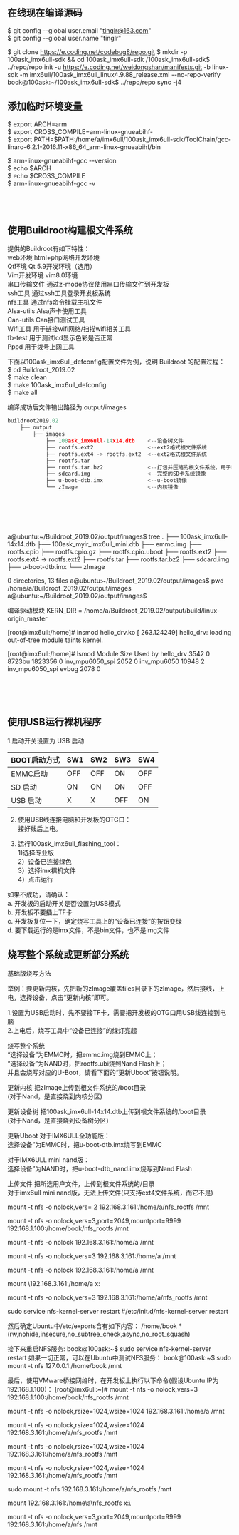 

## 在线现在编译源码 <br>

$ git config --global user.email "tinglr@163.com"                          
$ git config --global user.name "tinglr"


$ git clone https://e.coding.net/codebug8/repo.git 
$ mkdir -p 100ask_imx6ull-sdk && cd 100ask_imx6ull-sdk 
/100ask_imx6ull-sdk$ ../repo/repo init -u https://e.coding.net/weidongshan/manifests.git  -b linux-sdk -m imx6ull/100ask_imx6ull_linux4.9.88_release.xml --no-repo-verify  
book@100ask:~/100ask_imx6ull-sdk$  ../repo/repo sync -j4



## 添加临时环境变量 <br>

$ export ARCH=arm    <br>
$ export CROSS_COMPILE=arm-linux-gnueabihf-   <br>
$ export PATH=$PATH:/home/a/imx6ull/100ask_imx6ull-sdk/ToolChain/gcc-linaro-6.2.1-2016.11-x86_64_arm-linux-gnueabihf/bin  <br>

$ arm-linux-gnueabihf-gcc --version   <br>
$ echo $ARCH <br>
$ echo $CROSS_COMPILE <br>
$ arm-linux-gnueabihf-gcc -v <br>
<br><br><br>




## 使用Buildroot构建根文件系统 <br>

提供的Buildroot有如下特性： <br>
web环境	html+php网络开发环境 <br>
Qt环境	Qt 5.9开发环境（选用） <br>
Vim开发环境	vim8.0环境 <br>
串口传输文件	通过z-mode协议使用串口传输文件到开发板 <br>
ssh工具	通过ssh工具登录开发板系统 <br>
nfs工具	通过nfs命令挂载主机文件 <br>
Alsa-utils	Alsa声卡使用工具 <br>
Can-utils	Can接口测试工具 <br>
Wifi工具	用于链接wifi网络/扫描wifi相关工具 <br>
fb-test	用于测试lcd显示色彩是否正常 <br>
Pppd	用于拨号上网工具 <br>


下面以100ask_imx6ull_defconfig配置文件为例，说明 Buildroot 的配置过程： <br>
$ cd Buildroot_2019.02 <br>
$ make clean <br>
$ make 100ask_imx6ull_defconfig <br>
$ make all <br>
 

编译成功后文件输出路径为 output/images <br>
```c
buildroot2019.02	 
	├── output 
		├── images	
			├── 100ask_imx6ull-14x14.dtb	<--设备树文件	
			├── rootfs.ext2					<--ext2格式根文件系统
			├── rootfs.ext4 -> rootfs.ext2	<--ext2格式根文件系统	 
			├── rootfs.tar					 
			├── rootfs.tar.bz2				<--打包并压缩的根文件系统，用于NFSROOT启动 
			├── sdcard.img					<--完整的SD卡系统镜像 
			├── u-boot-dtb.imx				<--u-boot镜像
			└── zImage					    <--内核镜像
 
```

<br><br><br>


a@ubuntu:~/Buildroot_2019.02/output/images$ tree
.
├── 100ask_imx6ull-14x14.dtb
├── 100ask_myir_imx6ull_mini.dtb
├── emmc.img
├── rootfs.cpio
├── rootfs.cpio.gz
├── rootfs.cpio.uboot
├── rootfs.ext2
├── rootfs.ext4 -> rootfs.ext2
├── rootfs.tar
├── rootfs.tar.bz2
├── sdcard.img
├── u-boot-dtb.imx
└── zImage

0 directories, 13 files
a@ubuntu:~/Buildroot_2019.02/output/images$ pwd
/home/a/Buildroot_2019.02/output/images
a@ubuntu:~/Buildroot_2019.02/output/images$

编译驱动模块
KERN_DIR = /home/a/Buildroot_2019.02/output/build/linux-origin_master

[root@imx6ull:/home]# insmod hello_drv.ko
[  263.124249] hello_drv: loading out-of-tree module taints kernel.

[root@imx6ull:/home]# lsmod
Module                  Size  Used by
hello_drv               3542  0
8723bu               1823356  0
inv_mpu6050_spi         2052  0
inv_mpu6050            10948  2 inv_mpu6050_spi
evbug                   2078  0





<br><br><br>

## 使用USB运行裸机程序 <br>

1.启动开关设置为 USB 启动<br>
 
 BOOT启动方式  | SW1  | SW2 |  SW3|  SW4
 ------ |------|------|------|------ 
 EMMC启动  | OFF | OFF  | ON   | OFF 
 SD  启动  | ON  | ON   | ON   | OFF 
 USB 启动  | X   | X    | OFF  | ON 
 
2. 使用USB线连接电脑和开发板的OTG口：<br>
接好线后上电。<br>

3. 运行100ask_imx6ull_flashing_tool：<br>
1)选择专业版<br>
2）设备已连接绿色<br>
3）选择imx裸机文件<br>
4）点击运行<br>


如果不成功，请确认：<br>
a. 开发板的启动开关是否设置为USB模式<br>
b. 开发板不要插上TF卡<br>
c. 开发板复位一下，确定烧写工具上的“设备已连接”的按钮变绿<br>
d. 要下载运行的是imx文件，不是bin文件，也不是img文件<br>


## 烧写整个系统或更新部分系统 <br>

基础版烧写方法<br>

举例：要更新内核，先把新的zImage覆盖files目录下的zImage，然后接线，上电，选择设备，点击“更新内核”即可。<br>

1.设置为USB启动时，先不要接TF卡，需要把开发板的OTG口用USB线连接到电脑<br>
2.上电后，烧写工具中“设备已连接”的绿灯亮起<br>

烧写整个系统	<br>
“选择设备”为EMMC时，把emmc.img烧到EMMC上；<br>
“选择设备”为NAND时，把rootfs.ubi烧到Nand Flash上；<br>
并且会烧写对应的U-Boot，请看下面的“更新Uboot”按钮说明。<br>

更新内核	把zImage上传到根文件系统的/boot目录<br>
(对于Nand，是直接烧到内核分区)<br>

更新设备树	把100ask_imx6ull-14x14.dtb上传到根文件系统的/boot目录<br>
(对于Nand，是直接烧到设备树分区)<br>

更新Uboot	对于IMX6ULL全功能版：<br>
选择设备”为EMMC时，把u-boot-dtb.imx烧写到EMMC<br>

对于IMX6ULL mini nand版：<br>
选择设备”为NAND时，把u-boot-dtb_nand.imx烧写到Nand Flash<br>

上传文件	把所选用户文件，上传到根文件系统的/目录<br>
对于imx6ull mini nand版，无法上传文件(只支持ext4文件系统，而它不是)<br>





mount -t nfs -o nolock,vers= 2    192.168.3.161:/home/a/nfs_rootfs     /mnt  

mount -t nfs -o nolock,vers=3,port=2049,mountport=9999 192.168.1.100:/home/book/nfs_rootfs /mnt

mount -t nfs -o nolock 192.168.3.161:/home/a /mnt


mount -t nfs -o nolock,vers=3 192.168.3.161:/home/a /mnt


mount -t nfs -o nolock 192.168.3.161:/home/a /mnt

mount \192.168.3.161:/home/a x:

mount -t nfs -o nolock,vers=3 192.168.3.161:/home/a/nfs_rootfs /mnt


 sudo service nfs-kernel-server restart
 #/etc/init.d/nfs-kernel-server restart
 
 
 
 然后确定Ubuntu中/etc/exports含有如下内容：
/home/book  *(rw,nohide,insecure,no_subtree_check,async,no_root_squash)

接下来重启NFS服务:
book@100ask:~$ sudo service nfs-kernel-server restart
如果一切正常，可以在Ubuntu中测试NFS服务：
book@100ask:~$ sudo  mount  -t  nfs  127.0.0.1:/home/book    /mnt

最后，使用VMware桥接网络时，在开发板上执行以下命令(假设Ubuntu IP为192.168.1.100)：
[root@imx6ull:~]# mount -t nfs -o nolock,vers=3 192.168.1.100:/home/book/nfs_rootfs /mnt

 
mount -t nfs -o nolock,rsize=1024,wsize=1024 192.168.3.161:/home/a /mnt


mount -t nfs -o nolock,rsize=1024,wsize=1024 192.168.3.161:/home/a/nfs_rootfs /mnt


mount -t nfs -o nolock,rsize=1024,wsize=1024 192.168.3.161:/home/a/nfs_rootfs /mnt

mount -t nfs -o nolock,rsize=1024,wsize=1024 192.168.3.161:/home/a/nfs_rootfs /mnt

sudo mount -t nfs 192.168.3.161:/home/a/nfs_rootfs /mnt

mount 192.168.3.161:/home\a\nfs_rootfs  x:\

mount -t nfs -o nolock,vers=3,port=2049,mountport=9999 192.168.3.161:/home/a/nfs /mnt
